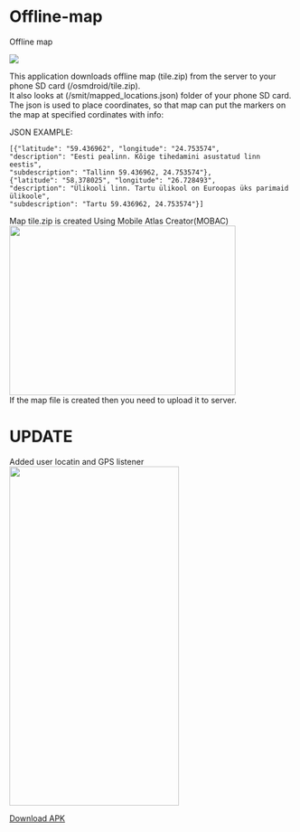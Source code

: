 ﻿# Offline-map
Offline map

<img src="http://ec2-35-162-160-209.us-west-2.compute.amazonaws.com:8080/static_files/28052017/screenshots/offline_map.png" />



This application downloads offline map (tile.zip) from the server to your phone SD card (/osmdroid/tile.zip).</br>
It also looks at (/smit/mapped_locations.json) folder of your phone SD card. The json is used to place coordinates, so that map can put the markers on the map at specified cordinates with info:

JSON EXAMPLE:
```
[{"latitude": "59.436962", "longitude": "24.753574",
"description": "Eesti pealinn. Kõige tihedamini asustatud linn eestis",
"subdescription": "Tallinn 59.436962, 24.753574"},
{"latitude": "58.378025", "longitude": "26.728493",
"description": "Ülikooli linn. Tartu ülikool on Euroopas üks parimaid ülikoole",
"subdescription": "Tartu 59.436962, 24.753574"}]
```

Map tile.zip is created Using Mobile Atlas Creator(MOBAC)</br>
<img src="http://ec2-35-162-160-209.us-west-2.compute.amazonaws.com:8080/static_files/28052017/screenshots/mobac.png" width="400" height="300" />
</br>
If the map file is created then you need to upload it to server.</br>


# UPDATE
Added user locatin and GPS listener
</br>
<img src="http://ec2-35-162-160-209.us-west-2.compute.amazonaws.com:8080/static_files/28052017/screenshots/user_location.png"
height="600" width="300"/>

<a href="https://github.com/andreasplado/Offline-map/raw/master/app.apk">Download APK</a>
